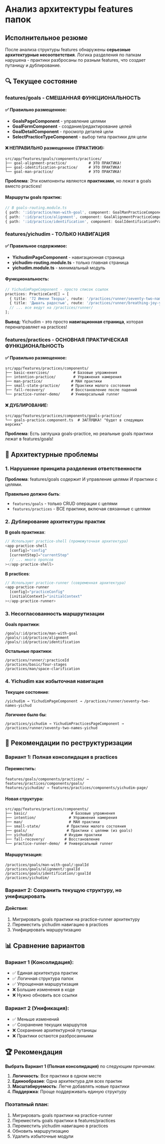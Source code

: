 # Анализ архитектуры features папок

## Исполнительное резюме

После анализа структуры features обнаружены **серьезные архитектурные несоответствия**. Логика разделения по папкам нарушена - практики разбросаны по разным features, что создает путаницу и дублирование.

## 🔍 Текущее состояние

### features/goals - СМЕШАННАЯ ФУНКЦИОНАЛЬНОСТЬ

#### ✅ Правильно размещенное:
- **GoalsPageComponent** - управление целями
- **GoalFormComponent** - создание/редактирование целей  
- **GoalDetailComponent** - просмотр деталей цели
- **SelectPracticeTypeComponent** - выбор типа практики для цели

#### ❌ НЕПРАВИЛЬНО размещенное (ПРАКТИКИ):
```
src/app/features/goals/components/practices/
├── goal-alignment-practice/          # ЭТО ПРАКТИКА!
├── goal-identification-practice/     # ЭТО ПРАКТИКА!
└── goal-man-practice/                # ЭТО ПРАКТИКА!
```

**Проблема**: Эти компоненты являются **практиками**, но лежат в goals вместо practices!

#### Маршруты goals практик:
```typescript
// В goals-routing.module.ts
{ path: ':id/practice/man-with-goal', component: GoalManPracticeComponent },
{ path: ':id/practice/alignment', component: GoalAlignmentPracticeComponent },
{ path: ':id/practice/identification', component: GoalIdentificationPracticeComponent },
```

### features/yichudim - ТОЛЬКО НАВИГАЦИЯ

#### ✅ Правильное содержимое:
- **YichudimPageComponent** - навигационная страница
- **yichudim-routing.module.ts** - только главная страница
- **yichudim.module.ts** - минимальный модуль

#### Функциональность:
```typescript
// YichudimPageComponent - просто список ссылок
practices: PracticeCard[] = [
  { title: '72 Имени Творца', route: '/practices/runner/seventy-two-names-yichud' },
  { title: 'Дышать радостью', route: '/practices/runner/breathing-joy-yichud' },
  // ... все ведут на /practices/runner/
];
```

**Вывод**: Yichudim - это просто **навигационная страница**, которая перенаправляет на practices!

### features/practices - ОСНОВНАЯ ПРАКТИЧЕСКАЯ ФУНКЦИОНАЛЬНОСТЬ

#### ✅ Правильно размещенное:
```
src/app/features/practices/components/
├── basic-exercises/           # Базовые упражнения
├── intention-practice/        # Упражнения намерения  
├── man-practice/             # МАН практики
├── small-state-practice/     # Практики малого состояния
├── fall-recovery/            # Восстановление после падений
└── practice-runner-demo/     # Универсальный runner
```

#### ❌ ДУБЛИРОВАНИЕ:
```
src/app/features/practices/components/goals-practice/
└── goals-practice.component.ts  # ЗАГЛУШКА! "будет в следующих версиях"
```

**Проблема**: Есть заглушка goals-practice, но реальные goals практики лежат в features/goals!

## 🚨 Архитектурные проблемы

### 1. Нарушение принципа разделения ответственности

**Проблема**: features/goals содержит И управление целями И практики с целями.

**Правильно должно быть**:
- `features/goals` - только CRUD операции с целями
- `features/practices` - ВСЕ практики, включая связанные с целями

### 2. Дублирование архитектуры практик

**В goals практиках**:
```typescript
// Используют practice-shell (промежуточная архитектура)
<app-practice-shell
  [config]="config"
  [currentStep]="currentStep"
  // ... много пропсов
></app-practice-shell>
```

**В practices**:
```typescript
// Используют practice-runner (современная архитектура)
<app-practice-runner
  [config]="practiceConfig"
  [initialContext]="initialContext"
></app-practice-runner>
```

### 3. Несогласованность маршрутизации

**Goals практики**:
```
/goals/:id/practice/man-with-goal
/goals/:id/practice/alignment  
/goals/:id/practice/identification
```

**Остальные практики**:
```
/practices/runner/:practiceId
/practices/basic/four-stages
/practices/man/space-clarification
```

### 4. Yichudim как избыточная навигация

**Текущее состояние**:
```
/yichudim → YichudimPageComponent → /practices/runner/seventy-two-names-yichud
```

**Логичнее было бы**:
```
/practices/yichudim → YichudimPracticesPageComponent → /practices/runner/seventy-two-names-yichud
```

## 🎯 Рекомендации по реструктуризации

### Вариант 1: Полная консолидация в practices

#### Переместить:
```
features/goals/components/practices/ → features/practices/components/goals/
features/yichudim/ → features/practices/components/yichudim-page/
```

#### Новая структура:
```
src/app/features/practices/components/
├── basic/                    # Базовые упражнения
├── intention/               # Упражнения намерения
├── man/                     # МАН практики  
├── small-state/            # Практики малого состояния
├── goals/                  # Практики с целями (из goals)
├── yichudim/              # Ихудим практики
├── fall-recovery/         # Восстановление
└── practice-runner-demo/  # Универсальный runner
```

#### Маршрутизация:
```
/practices/goals/man-with-goal/:goalId
/practices/goals/alignment/:goalId
/practices/goals/identification/:goalId
/practices/yichudim/
```

### Вариант 2: Сохранить текущую структуру, но унифицировать

#### Действия:
1. Мигрировать goals практики на practice-runner архитектуру
2. Переместить yichudim навигацию в practices
3. Унифицировать маршрутизацию

## 📊 Сравнение вариантов

### Вариант 1 (Консолидация):
- ✅ Единая архитектура практик
- ✅ Логичная структура папок
- ✅ Упрощенная маршрутизация
- ❌ Большие изменения в коде
- ❌ Нужно обновить все ссылки

### Вариант 2 (Унификация):
- ✅ Меньше изменений
- ✅ Сохранение текущих маршрутов
- ❌ Сохранение архитектурной путаницы
- ❌ Практики остаются разбросанными

## 🏆 Рекомендация

**Выбрать Вариант 1 (Полная консолидация)** по следующим причинам:

1. **Логичность**: Все практики в одном месте
2. **Единообразие**: Одна архитектура для всех практик
3. **Масштабируемость**: Легче добавлять новые практики
4. **Поддержка**: Проще поддерживать единую структуру

### Поэтапный план:
1. Мигрировать goals практики на practice-runner
2. Переместить goals практики в features/practices
3. Переместить yichudim навигацию в practices
4. Обновить маршрутизацию
5. Удалить избыточные модули
